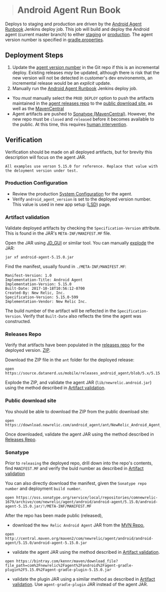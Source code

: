 > # Android Agent Run Book #

Deploys to staging and production are driven by the [Android Agent Runbook](https://mobile-team-build.pdx.vm.datanerd.us/view/AGENT%20-%20Android/job/Agent-Android-RunBook) Jenkins deploy job. This job will build and deploy the Android agent (current master branch) to either [staging](https://staging-rpm-admin.newrelic.com/admin/system_configurations) or [production](https://rpm-admin.newrelic.com/admin/system_configurations). 
The agent version number is specified in [gradle.properties](https://source.datanerd.us/mobile/android_agent/blob/master/gradle.properties#L4). 



## Deployment Steps ###
1. Update the [agent version number](https://source.datanerd.us/mobile/android_agent/blob/master/gradle.properties#L4) in the Git repo if this is an incremental deploy. 
Existing releases _may_ be updated, although there is risk that the new version will not be detected in customer's dev environemnts, an incremental release would be an _explicit_ update.
2. Manually run the [Android Agent Runbook](https://mobile-team-build.pdx.vm.datanerd.us/view/AGENT%20-%20Android/job/Agent-Android-RunBook) Jenkins deploy job. 
* You *must* manually select the `PROD_DEPLOY` option to push the artifacts maintained in the [agent releases repo](https://source.datanerd.us/mobile/releases_android_agent/tree/5.x)
 to the [public download site](https://download.newrelic.com/android_agent/ant/), as well as the [MavenCentral](https://mvnrepository.com/artifact/com.newrelic.agent.android/android-agent)
* Agent artifacts are pushed to [Sonatype (MavenCentral)](https://oss.sonatype.org/#stagingRepositories). However, the new repo must be `closed` and `released` before it becomes available to the public. At this time, this requires [human intervention](https://newrelic.atlassian.net/wiki/spaces/eng/pages/82378941/Android+Release+Process).

## Verification ##
Verification should be made on all deployed artifacts, but for brevity this description will focus on the agent JAR. 
```
All examples use verson 5.15.0 for reference. Replace that value with the deloyment version under test.
```
### Production Configuration ###
* Review the production [System Configuration](https://rpm-admin.newrelic.com/admin/system_configurations) for the agent. 
* Verify `android_agent_version` is set to the deployed version number. This value is used in new app setup ([LSD](https://rpm.newrelic.com/accounts/837973/mobile/setup)) page.

### Artifact validation ###
Validate deployed artifacts by checking the `Specification-Version` attribute. This is found in the JAR's `META-INF/MANIFEST.MF` file. 

Open the JAR using [JD_GUI](http://jd.benow.ca/) or similar tool. You can manually [explode](https://docs.oracle.com/javase/tutorial/deployment/jar/unpack.html) the JAR:
```
jar xf android-agent-5.15.0.jar
```  

Find the manifest, usually found in `./META-INF/MANIFEST.MF`: 
```
Manifest-Version: 1.0
Implementation-Title: Android Agent
Implementation-Version: 5.15.0
Built-Date: 2017-10-18T10:56:12-0700
Created-By: New Relic, Inc.
Specification-Version: 5.15.0-599
Implementation-Vendor: New Relic Inc.
```
The build number of the artifact will be reflected in the `Specification-Version`. Verify that `Built-Date` also reflects the time the agent was constructed.
 
### Releases Repo ###
Verify that artifacts have been populated in the [releases repo](https://source.datanerd.us/mobile/releases_android_agent/tree/5.x) for the deployed version. [ZIP](https://source.datanerd.us/mobile/releases_android_agent/tree/5.x/5.15.0/ant).

Download the ZIP file in the `ant` folder for the deployed release:
```
open https://source.datanerd.us/mobile/releases_android_agent/blob/5.x/5.15.0/ant/NewRelic_Android_Agent_5.15.0.zip
```

Explode the ZIP, and validate the agent JAR (`lib/newrelic.android.jar`) using the method described in [Artifact validation](#artifact-validation).

### Public download site ###
You should be able to download the ZIP from the public download site:
```
open https://download.newrelic.com/android_agent/ant/NewRelic_Android_Agent_5.15.0.zip
```
Once downloaded, validate the agent JAR using the method described in [Releases Repo](#releases-repo).

### Sonatype ###
Prior to `releasing` the deployed repo, drill down into the repo's contents, find `MANIFEST.MF` and verify the buld number as described in [Artifact validation](#artifact-validation)

You can also directly download the manifest, given the `Sonatype repo number` and deployment `build number`. 

```
open https://oss.sonatype.org/service/local/repositories/comnewrelic-1679/archive/com/newrelic/agent/android/android-agent/5.15.0/android-agent-5.15.0.jar/!/META-INF/MANIFEST.MF
```

After the repo has been made public (released),
* download the `New Relic Android Agent` JAR from the [MVN Repo](https://mvnrepository.com/artifact/com.newrelic.agent.android/android-agent), 
``` 
open http://central.maven.org/maven2/com/newrelic/agent/android/android-agent/5.15.0/android-agent-5.15.0.jar
```
* validate the agent JAR using the method described in [Artifact validation](#artifact-validation).

```
open https://bintray.com/kennr/maven/download_file?file_path=com%2Fnewrelic%2Fagent%2Fandroid%2Fagent-gradle-plugin%2F5.15.0%2Fagent-gradle-plugin-5.15.0.jar 
```
* validate the plugin JAR using a similar method as described in [Artifact validation](#artifact-validation). Use `agent-gradle-plugin` JAR instead of the agent JAR.


